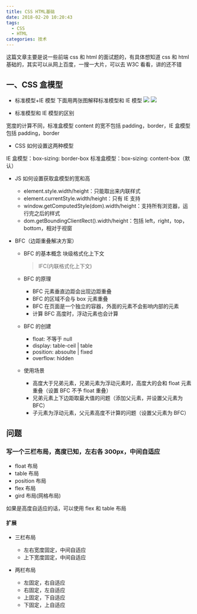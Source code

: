 ```yaml
---
title: CSS HTML基础
date: 2018-02-20 10:20:43
tags:
  - CSS
  - HTML
categories: 技术
---
```


这篇文章主要是说一些前端 css 和 html 的面试题的，有具体想知道 css 和 html 基础的，其实可以从网上百度，一搜一大片，可以去 W3C 看看，讲的还不错

## 一、CSS 盒模型

- 标准模型+IE 模型
  下面用两张图解释标准模型和 IE 模型
  ![](/images/15261811358506.jpg)
  ![](/images/15261811463925.jpg)

<!-- more -->

- 标准模型和 IE 模型的区别

宽度的计算不同，标准盒模型 content 的宽不包括 padding，border，IE 盒模型包括 padding，border

- CSS 如何设置这两种模型

IE 盒模型：box-sizing: border-box
标准盒模型：box-sizing: content-box（默认）

- JS 如何设置获取盒模型的宽和高

  - element.style.width/height：只能取出来内联样式
  - element.currentStyle.width/height：只有 IE 支持
  - window.getComputedStyle(dom).width/height：支持所有浏览器，运行完之后的样式
  - dom.getBoundingClientRect().width/height：包括 left，right，top，bottom，相对于视窗

- BFC（边距重叠解决方案）

  - BFC 的基本概念
    块级格式化上下文

    > IFC(内联格式化上下文)

  - BFC 的原理
    - BFC 元素垂直边距会出现边距重叠
    - BFC 的区域不会与 box 元素重叠
    - BFC 在页面是一个独立的容器，外面的元素不会影响内部的元素
    - 计算 BFC 高度时，浮动元素也会计算
  - BFC 的创建
    - float: 不等于 null
    - display: table-ceil | table
    - position: absoulte | fixed
    - overflow: hidden
  - 使用场景
    - 高度大于兄弟元素，兄弟元素为浮动元素时，高度大的会和 float 元素重叠（设置 BFC 不予 float 重叠）
    - 兄弟元素上下边距取最大值的问题（添加父元素，并设置父元素为 BFC）
    - 子元素为浮动元素，父元素高度不计算的问题（设置父元素为 BFC）

## 问题

### 写一个三栏布局，高度已知，左右各 300px，中间自适应

- float 布局
- table 布局
- position 布局
- flex 布局
- gird 布局(网格布局)

如果是高度自适应的话，可以使用 flex 和 table 布局

#### 扩展

- 三栏布局

  - 左右宽度固定，中间自适应
  - 上下宽度固定，中间自适应

- 两栏布局
  - 左固定，右自适应
  - 右固定，左自适应
  - 上固定，下自适应
  - 下固定，上自适应
